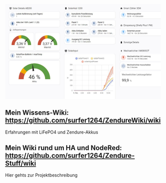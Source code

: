 
![Flow](/Bild1_HA.jpeg)

## Mein Wissens-Wiki: https://github.com/surfer1264/ZendureWiki/wiki
Erfahrungen mit LiFePO4 und Zendure-Akkus

## Mein Wiki rund um HA und NodeRed: https://github.com/surfer1264/Zendure-Stuff/wiki
Hier gehts zur Projektbeschreibung
